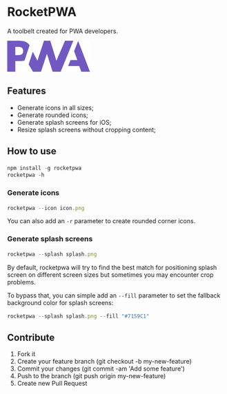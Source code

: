 # RocketPWA

A toolbelt created for PWA developers.

![RocketPWA](assets/pwa-logo.png)

## Features

- Generate icons in all sizes;
- Generate rounded icons;
- Generate splash screens for iOS;
- Resize splash screens without cropping content;

## How to use

```js
npm install -g rocketpwa
rocketpwa -h
```

### Generate icons

```js
rocketpwa --icon icon.png
```

You can also add an `-r` parameter to create rounded corner icons.

### Generate splash screens

```js
rocketpwa --splash splash.png
```

By default, rocketpwa will try to find the best match for positioning splash screen on different screen sizes but sometimes you may encounter crop problems.

To bypass that, you can simple add an `--fill` parameter to set the fallback background color for splash screens:

```js
rocketpwa --splash splash.png --fill "#7159C1"
```

## Contribute

1.  Fork it
2.  Create your feature branch (git checkout -b my-new-feature)
3.  Commit your changes (git commit -am 'Add some feature')
4.  Push to the branch (git push origin my-new-feature)
5.  Create new Pull Request

